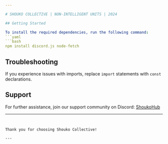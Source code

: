 ```yaml
---

# SHOUKO COLLECTIVE | NON-INTELLIGENT UNITS | 2024

## Getting Started

To install the required dependencies, run the following command:
```yaml
```bash
npm install discord.js node-fetch
```
## Troubleshooting

If you experience issues with imports, replace `import` statements with `const` declarations.

## Support

For further assistance, join our support community on Discord: [ShoukoHub](https://discord.gg/shoukohub)

---
```


Thank you for choosing Shouko Collective!

---
```
